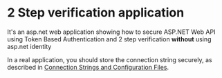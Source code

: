 # 2 Step verification application

It's an asp.net web application showing how to secure ASP.NET Web API using Token Based Authentication and 2 step verification **without** using asp.net identity 


In a real application, you should store the connection string securely, as described in [Connection Strings and Configuration Files](https://msdn.microsoft.com/en-us/library/ms254494.aspx).
